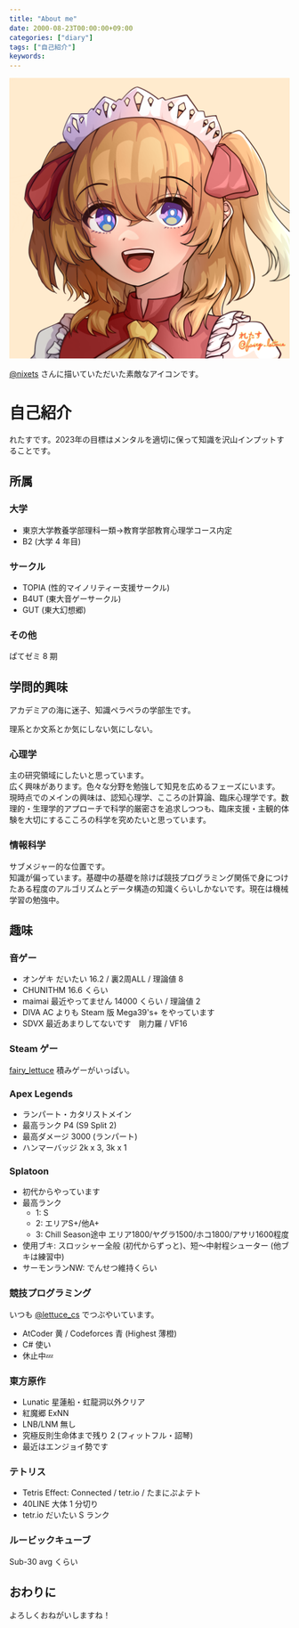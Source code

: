 ```yaml
---
title: "About me"
date: 2000-08-23T00:00:00+09:00
categories: ["diary"]
tags: ["自己紹介"]
keywords:
---
```


![アイコン](/icon.png)

[@nixets](https://twitter.com/nixets) さんに描いていただいた素敵なアイコンです。

# 自己紹介

れたすです。2023年の目標はメンタルを適切に保って知識を沢山インプットすることです。

<!--more-->

## 所属

### 大学

- 東京大学教養学部理科一類→教育学部教育心理学コース内定  
- B2 (大学 4 年目)

### サークル

- TOPIA (性的マイノリティー支援サークル)
- B4UT (東大音ゲーサークル)
- GUT (東大幻想郷)

### その他

ぱてゼミ 8 期

## 学問的興味

アカデミアの海に迷子、知識ペラペラの学部生です。

理系とか文系とか気にしない気にしない。

### 心理学
主の研究領域にしたいと思っています。  
広く興味があります。色々な分野を勉強して知見を広めるフェーズにいます。  
現時点でのメインの興味は、認知心理学、こころの計算論、臨床心理学です。数理的・生理学的アプローチで科学的厳密さを追求しつつも、臨床支援・主観的体験を大切にするこころの科学を究めたいと思っています。

### 情報科学
サブメジャー的な位置です。  
知識が偏っています。基礎中の基礎を除けば競技プログラミング関係で身につけたある程度のアルゴリズムとデータ構造の知識くらいしかないです。現在は機械学習の勉強中。

## 趣味

### 音ゲー

- オンゲキ
だいたい 16.2 / 裏2周ALL / 理論値 8
- CHUNITHM
16.6 くらい
- maimai
最近やってません 14000 くらい / 理論値 2
- DIVA
AC よりも Steam 版 Mega39's+ をやっています
- SDVX
最近あまりしてないです　剛力羅 / VF16

### Steam ゲー

[fairy_lettuce](https://steamcommunity.com/id/fairy_lettuce)
積みゲーがいっぱい。

### Apex Legends

- ランパート・カタリストメイン
- 最高ランク P4 (S9 Split 2)
- 最高ダメージ 3000 (ランパート)
- ハンマーバッジ 2k x 3, 3k x 1

### Splatoon

- 初代からやっています
- 最高ランク
    - 1: S
    - 2: エリアS+/他A+
    - 3: Chill Season途中 エリア1800/ヤグラ1500/ホコ1800/アサリ1600程度
- 使用ブキ: スロッシャー全般 (初代からずっと)、短～中射程シューター (他ブキは練習中)
- サーモンランNW: でんせつ維持くらい

### 競技プログラミング

いつも [@lettuce_cs](https://twitter.com/lettuce_cs) でつぶやいています。
- AtCoder 黄 / Codeforces 青 (Highest 薄橙)
- C# 使い
- 休止中💤

### 東方原作

- Lunatic 星蓮船・虹龍洞以外クリア
- 紅魔郷 ExNN
- LNB/LNM 無し
- 究極反則生命体まで残り 2 (フィットフル・詔琴)
- 最近はエンジョイ勢です

### テトリス

- Tetris Effect: Connected / tetr.io / たまにぷよテト
- 40LINE 大体 1 分切り
- tetr.io だいたい S ランク

### ルービックキューブ
Sub-30 avg くらい

## おわりに

よろしくおねがいしますね！